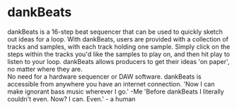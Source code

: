 
# dankBeats
dankBeats is a 16-step beat sequencer that can be used to quickly sketch out ideas for a loop.
With dankBeats, users are provided with a collection of tracks and samples, with each track holding one sample. 
Simply click on the steps within the tracks you'd like the samples to play on, and then hit play to listen to your loop.
dankBeats allows producers to get their ideas 'on paper', no matter where they are.  
No need for a hardware sequencer or DAW software.
dankBeats is accessible from anywhere you have an internet connection.
'Now I can make ignorant bass music wherever I go.' -Me
'Before dankBeats I literally couldn't even. Now? I can. Even.' - a human
